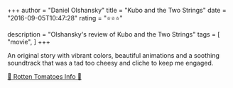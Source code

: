 +++
author = "Daniel Olshansky"
title = "Kubo and the Two Strings"
date = "2016-09-05T10:47:28"
rating = "⭐⭐⭐"

description = "Olshansky's review of Kubo and the Two Strings"
tags = [
    "movie",
]
+++


An original story with vibrant colors, beautiful animations and a soothing soundtrack that was a tad too cheesy and cliche to keep me engaged.

[🍅 Rotten Tomatoes Info 🍅](https://www.rottentomatoes.com//m/kubo_and_the_two_strings_2016)